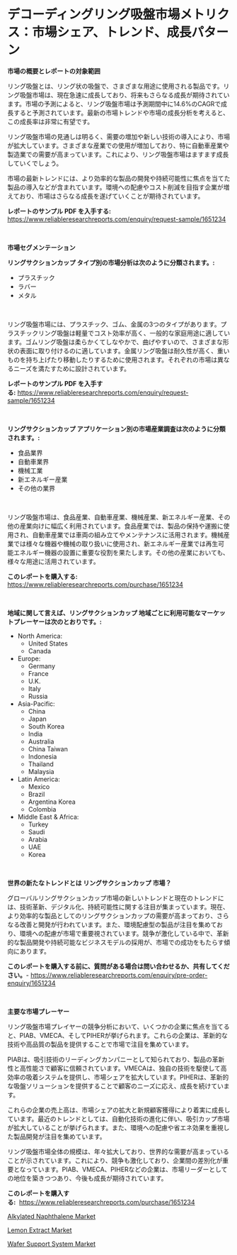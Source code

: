 <p><h1>デコーディングリング吸盤市場メトリクス：市場シェア、トレンド、成長パターン</h1></p><p><strong>市場の概要とレポートの対象範囲</strong></p>
<p><p>リング吸盤とは、リング状の吸盤で、さまざまな用途に使用される製品です。リング吸盤市場は、現在急速に成長しており、将来もさらなる成長が期待されています。市場の予測によると、リング吸盤市場は予測期間中に14.6%のCAGRで成長すると予測されています。最新の市場トレンドや市場の成長分析を考えると、この成長率は非常に有望です。</p><p>リング吸盤市場の見通しは明るく、需要の増加や新しい技術の導入により、市場が拡大しています。さまざまな産業での使用が増加しており、特に自動車産業や製造業での需要が高まっています。これにより、リング吸盤市場はますます成長していくでしょう。</p><p>市場の最新トレンドには、より効率的な製品の開発や持続可能性に焦点を当てた製品の導入などが含まれています。環境への配慮やコスト削減を目指す企業が増えており、市場はさらなる成長を遂げていくことが期待されています。</p></p>
<p><strong>レポートのサンプル PDF を入手する:</strong> <a href="https://www.reliableresearchreports.com/enquiry/request-sample/1651234">https://www.reliableresearchreports.com/enquiry/request-sample/1651234</a></p>
<p>&nbsp;</p>
<p><strong>市場セグメンテーション</strong></p>
<p><strong>リングサクションカップ タイプ別の市場分析は次のように分類されます。:</strong></p>
<p><ul><li>プラスチック</li><li>ラバー</li><li>メタル</li></ul></p>
<p>&nbsp;</p>
<p><p>リング吸盤市場には、プラスチック、ゴム、金属の3つのタイプがあります。プラスチックリング吸盤は軽量でコスト効率が高く、一般的な家庭用途に適しています。ゴムリング吸盤は柔らかくてしなやかで、曲げやすいので、さまざまな形状の表面に取り付けるのに適しています。金属リング吸盤は耐久性が高く、重いものを持ち上げたり移動したりするために使用されます。それぞれの市場は異なるニーズを満たすために設計されています。</p></p>
<p><strong>レポートのサンプル PDF を入手する:</strong>&nbsp;<a href="https://www.reliableresearchreports.com/enquiry/request-sample/1651234">https://www.reliableresearchreports.com/enquiry/request-sample/1651234</a></p>
<p>&nbsp;</p>
<p><strong> リングサクションカップ アプリケーション別の市場産業調査は次のように分類されます。:</strong></p>
<p><ul><li>食品業界</li><li>自動車業界</li><li>機械工業</li><li>新エネルギー産業</li><li>その他の業界</li></ul></p>
<p>&nbsp;</p>
<p><p>リング吸盤市場は、食品産業、自動車産業、機械産業、新エネルギー産業、その他の産業向けに幅広く利用されています。食品産業では、製品の保持や運搬に使用され、自動車産業では車両の組み立てやメンテナンスに活用されます。機械産業では様々な機器や機械の取り扱いに使用され、新エネルギー産業では再生可能エネルギー機器の設置に重要な役割を果たします。その他の産業においても、様々な用途に活用されています。</p></p>
<p><strong>このレポートを購入する:</strong>&nbsp; <a href="https://www.reliableresearchreports.com/purchase/1651234">https://www.reliableresearchreports.com/purchase/1651234</a></p>
<p>&nbsp;</p>
<p><strong>地域に関して言えば、リングサクションカップ 地域ごとに利用可能なマーケットプレーヤーは次のとおりです。:</strong></p>
<p><ul>
    <li>
        North America:
        <ul>
            <li>United States</li>
            <li>Canada</li>
        </ul>
    </li>
    <li>
        Europe:
        <ul>
            <li>Germany</li>
            <li>France</li>
            <li>U.K.</li>
            <li>Italy</li>
            <li>Russia</li>
        </ul>
    </li>
    <li>
        Asia-Pacific:
        <ul>
            <li>China</li>
            <li>Japan</li>
            <li>South Korea</li>
            <li>India</li>
            <li>Australia</li>
            <li>China Taiwan</li>
            <li>Indonesia</li>
            <li>Thailand</li>
            <li>Malaysia</li>
        </ul>
    </li>
    <li>
        Latin America:
        <ul>
            <li>Mexico</li>
            <li>Brazil</li>
            <li>Argentina Korea</li>
            <li>Colombia</li>
        </ul>
    </li>
    <li>
        Middle East & Africa:
        <ul>
            <li>Turkey</li>
            <li>Saudi</li>
            <li>Arabia</li>
            <li>UAE</li>
            <li>Korea</li>
        </ul>
    </li>
    </ul></p>
<p>&nbsp;</p>
<p><strong>世界の新たなトレンドとは リングサクションカップ 市場？</strong></p>
<p><p>グローバルリングサクションカップ市場の新しいトレンドと現在のトレンドには、技術革新、デジタル化、持続可能性に関する注目が集まっています。現在、より効率的な製品としてのリングサクションカップの需要が高まっており、さらなる改善と開発が行われています。また、環境配慮型の製品が注目を集めており、環境への配慮が市場で重要視されています。競争が激化している中で、革新的な製品開発や持続可能なビジネスモデルの採用が、市場での成功をもたらす傾向にあります。</p></p>
<p><strong>このレポートを購入する前に、質問がある場合は問い合わせるか、共有してください。</strong>- <a href="https://www.reliableresearchreports.com/enquiry/pre-order-enquiry/1651234">https://www.reliableresearchreports.com/enquiry/pre-order-enquiry/1651234</a></p>
<p>&nbsp;</p>
<p><strong>主要な市場プレーヤー</strong></p>
<p><p>リング吸盤市場プレイヤーの競争分析において、いくつかの企業に焦点を当てると、PIAB、VMECA、そしてPIHERが挙げられます。これらの企業は、革新的な技術や高品質の製品を提供することで市場で注目を集めています。</p><p>PIABは、吸引技術のリーディングカンパニーとして知られており、製品の革新性と高性能さで顧客に信頼されています。VMECAは、独自の技術を駆使して高効率の吸着システムを提供し、市場シェアを拡大しています。PIHERは、革新的な吸盤ソリューションを提供することで顧客のニーズに応え、成長を続けています。</p><p>これらの企業の売上高は、市場シェアの拡大と新規顧客獲得により着実に成長しています。最近のトレンドとしては、自動化技術の進化に伴い、吸引カップ市場が拡大していることが挙げられます。また、環境への配慮や省エネ効果を重視した製品開発が注目を集めています。</p><p>リング吸盤市場全体の規模は、年々拡大しており、世界的な需要が高まっていることが示されています。これにより、競争も激化しており、企業間の差別化が重要となっています。PIAB、VMECA、PIHERなどの企業は、市場リーダーとしての地位を築きつつあり、今後も成長が期待されています。</p></p>
<p><strong>このレポートを購入する:</strong>&nbsp;&nbsp;<a href="https://www.reliableresearchreports.com/purchase/1651234">https://www.reliableresearchreports.com/purchase/1651234</a></p>
<p><p><a href="https://metal-farmhouse-e95.notion.site/Alkylated-Naphthalene-Market-Size-Focuses-on-Market-Dynamics-In-Depth-Analysis-and-Future-Projectio-ee5c9dabf0c443679c44fe10adddb3f9">Alkylated Naphthalene Market</a></p><p><a href="https://crocus-run-b5a.notion.site/Lemon-Extract-Market-Size-and-Growth-Market-Segmentation-Regional-and-Country-Breakdowns-and-Mark-cbe5b0f2a10a4ab4bf7cf08c95b3b0a9">Lemon Extract Market</a></p><p><a href="https://github.com/PeterParrish5/Market-Research-Report-List-4/blob/main/wafer-support-system-market.md">Wafer Support System Market</a></p></p>